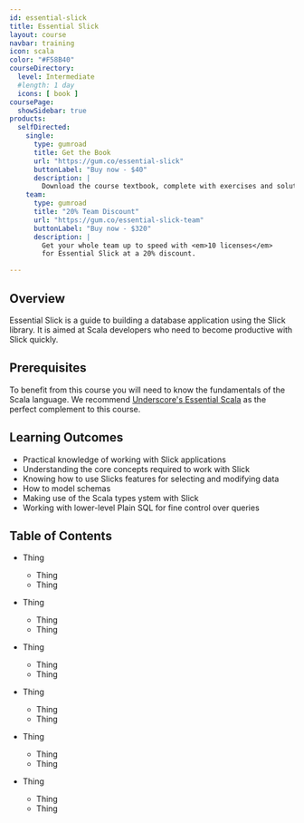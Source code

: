 ```yaml
---
id: essential-slick
title: Essential Slick
layout: course
navbar: training
icon: scala
color: "#F58B40"
courseDirectory:
  level: Intermediate
  #length: 1 day
  icons: [ book ]
coursePage:
  showSidebar: true
products:
  selfDirected:
    single:
      type: gumroad
      title: Get the Book
      url: "https://gum.co/essential-slick"
      buttonLabel: "Buy now - $40"
      description: |
        Download the course textbook, complete with exercises and solutions, in HTML, PDF, and ePub formats.
    team:
      type: gumroad
      title: "20% Team Discount"
      url: "https://gum.co/essential-slick-team"
      buttonLabel: "Buy now - $320"
      description: |
        Get your whole team up to speed with <em>10 licenses</em>
        for Essential Slick at a 20% discount.

---
```


## Overview

Essential Slick is a guide to building a database application using the Slick library.
It is aimed at Scala developers who need to become productive with Slick quickly.

## Prerequisites

To benefit from this course you will need to know the fundamentals of the Scala language. We recommend [Underscore's Essential Scala](essential-scala.html) as the perfect complement to this course.

## Learning Outcomes

- Practical knowledge of working with Slick applications
- Understanding the core concepts required to work with Slick
- Knowing how to use Slicks features for selecting and modifying data
- How to model schemas
- Making use of the Scala types ystem with Slick
- Working with lower-level Plain SQL for fine control over queries

## Table of Contents

- Thing
  - Thing
  - Thing

- Thing
  - Thing
  - Thing

- Thing
  - Thing
  - Thing

- Thing
  - Thing
  - Thing

- Thing
  - Thing
  - Thing

- Thing
  - Thing
  - Thing
